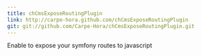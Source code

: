 ```yaml
---
title: chCmsExposeRoutingPlugin
link: http://carpe-hora.github.com/chCmsExposeRoutingPlugin
git: git://github.com/Carpe-Hora/chCmsExposeRoutingPlugin.git
---
```

Enable to expose your symfony routes to javascript
